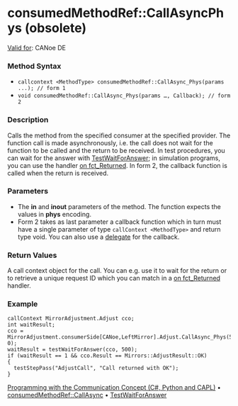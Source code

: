 # consumedMethodRef::CallAsyncPhys (obsolete)

[Valid for](../../../Shared/FeatureAvailability.md): CANoe DE

### Method Syntax

- `callcontext <MethodType> consumedMethodRef::CallAsync_Phys(params ...); // form 1`
- `void consumedMethodRef::CallAsync_Phys(params …, Callback); // form 2`

### Description

Calls the method from the specified consumer at the specified provider. The function call is made asynchronously, i.e. the call does not wait for the function to be called and the return to be received. In test procedures, you can wait for the answer with [TestWaitForAnswer](../../Test/Functions/CAPLfunctionTestWaitForAnswer.md); in simulation programs, you can use the handler [on fct_Returned](../EventProcedures/CAPLfunctionOnfctReturned.md). In form 2, the callback function is called when the return is received.

### Parameters

- The **in** and **inout** parameters of the method. The function expects the values in **phys** encoding.
- Form 2 takes as last parameter a callback function which in turn must have a single parameter of type `callContext <MethodType>` and return type void. You can also use a [delegate](../../../Shared/CAPL/General/Delegates.md) for the callback.

### Return Values

A call context object for the call. You can e.g. use it to wait for the return or to retrieve a unique request ID which you can match in a [on fct_Returned](../EventProcedures/CAPLfunctionOnfctReturned.md) handler.

### Example

```plaintext
callContext MirrorAdjustment.Adjust cco;
int waitResult;
cco = MirrorAdjustment.consumerSide[CANoe,LeftMirror].Adjust.CallAsync_Phys(50, 0);
waitResult = testWaitForAnswer(cco, 500);
if (waitResult == 1 && cco.Result == Mirrors::AdjustResult::OK)
{
  testStepPass("AdjustCall", "Call returned with OK");
}
```

[Programming with the Communication Concept (C#, Python and CAPL)](../../../CANoeCANalyzer/CommunicationConcept/Programming/CCP.md) • [consumedMethodRef::CallAsync](CAPLfunctionConsumedMethodRefCallAsync.md) • [TestWaitForAnswer](../../Test/Functions/CAPLfunctionTestWaitForAnswer.md)
